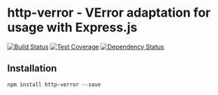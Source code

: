 # http-verror - VError adaptation for usage with Express.js

[![Build Status](https://travis-ci.org/v12/node-http-verror.svg)](https://travis-ci.org/v12/node-http-verror) [![Test Coverage](https://codeclimate.com/github/v12/node-http-verror/badges/coverage.svg)](https://codeclimate.com/github/v12/node-http-verror) [![Dependency Status](https://david-dm.org/v12/node-http-verror.svg)](https://david-dm.org/v12/node-http-verror)

## Installation
```npm install http-verror --save```